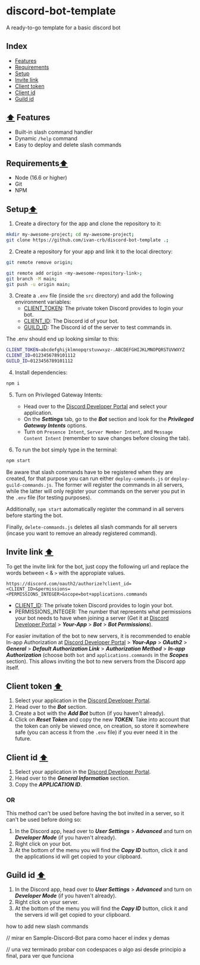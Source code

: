 # discord-bot-template
A ready-to-go template for a basic discord bot

## Index
- [Features](#⬆%EF%B8%8F-features)
- [Requirements](#requirements)
- [Setup](#setup)
- [Invite link](#invite-link)
- [Client token](#client-token)
- [Client id](#client-id)
- [Guild id](#guild-id)

## [⬆️](#index) Features

- Built-in slash command handler
- Dynamic `/help` command
- Easy to deploy and delete slash commands

## Requirements[⬆️](#index)
- Node (16.6 or higher)
- Git
- NPM

## Setup[⬆️](#index)

1. Create a directory for the app and clone the repository to it:
```bash
mkdir my-awesome-project; cd my-awesome-project;
git clone https://github.com/ivan-crb/discord-bot-template .;
```

2. Create a repository for your app and link it to the local directory:
```bash
git remote remove origin;

git remote add origin <my-awesome-repository-link>;
git branch -M main;
git push -u origin main;

```

3. Create a `.env` file (inside the `src` directory) and add the following environment variables:
    - [CLIENT_TOKEN](#client-token): The private token Discord provides to login your bot.
    - [CLIENT_ID](#client-id): The Discord id of your bot.
    - [GUILD_ID](#guild-id): The Discord id of the server to test commands in.

The .env should end up looking similar to this:
```bash
CLIENT_TOKEN=abcdefghijklmnopqrstuvwxyz-.ABCDEFGHIJKLMNOPQRSTUVWXYZ
CLIENT_ID=0123456789101112
GUILD_ID=0123456789101112
```

4. Install dependencies:
```bash
npm i
```

5. Turn on Privileged Gateway Intents:
    - Head over to the [Discord Developer Portal](https://discord.com/developers/applications) and select your application.
    - On the ***Settings*** tab, go to the ***Bot*** section and look for the ***Privileged Gateway Intents*** options.
    - Turn on `Presence Intent`, `Server Member Intent`, and `Message Content Intent` (remember to save changes before closing the tab).

6. To run the bot simply type in the terminal:
```bash
npm start
```

Be aware that slash commands have to be registered when they are created, for that purpose you can run either `deploy-commands.js` or `deploy-guild-commands.js`. The former will register the commands in all servers, while the latter will only register your commands on the server you put in the `.env` file (for testing purposes).

Additionally, `npm start` automatically register the command in all servers before starting the bot.

Finally, `delete-commands.js` deletes all slash commands for all servers (incase you want to remove an already registered command).

## Invite link [⬆️](#index)

To get the invite link for the bot, just copy the following url and replace the words between `<` & `>` with the appropiate values.
```
https://discord.com/oauth2/authorize?client_id=<CLIENT_ID>&permissions=<PERMISSIONS_INTEGER>&scope=bot+applications.commands
```
- [CLIENT_ID](#client-id): The private token Discord provides to login your bot.
- PERMISSIONS_INTEGER: The number that represents what permissions your bot needs to have when joining a server (Get it at [Discord Developer Portal](https://discord.com/developers/applications) > ***Your-App*** > ***Bot*** > ***Bot Permissions***).

For easier invitation of the bot to new servers, it is recommended to enable In-app Authorization at [Discord Developer Portal](https://discord.com/developers/applications) > ***Your-App*** > ***OAuth2*** > ***General*** > ***Default Authorization Link*** > ***Authorization Method*** > ***In-app Authorization*** (choose both `bot` and `applications.commands` in the ***Scopes*** section). This allows inviting the bot to new servers from the Discord app itself.


## Client token [⬆️](#index)

1. Select your application in the [Discord Developer Portal](https://discord.com/developers/applications).
2. Head over to the ***Bot*** section.
3. Create a bot with the ***Add Bot*** button (if you haven't already).
4. Click on ***Reset Token*** and copy the new ***TOKEN***.
Take into account that the token can only be viewed once, on creation, so store it somewhere safe (you can access it from the `.env` file) if you ever need it in the future.

## Client id [⬆️](#index)

1. Select your application in the [Discord Developer Portal](https://discord.com/developers/applications).
2. Head over to the ***General Information*** section.
3. Copy the ***APPLICATION ID***.

### OR

This method can't be used before having the bot invited in a server, so it can't be used before doing so:
1. In the Discord app, head over to ***User Settings*** > ***Advanced*** and turn on ***Developer Mode*** (if you haven't already).
2. Right click on your bot.
3. At the bottom of the menu you will find the ***Copy ID*** button, click it and the applications id will get copied to your clipboard.

## Guild id [⬆️](#index)

1. In the Discord app, head over to ***User Settings*** > ***Advanced*** and turn on ***Developer Mode*** (if you haven't already).
2. Right click on your server.
3. At the bottom of the menu you will find the ***Copy ID*** button, click it and the servers id will get copied to your clipboard.






how to add new slash commands


// mirar en Sample-Discord-Bot para como hacer el index y demas

// una vez terminado probar con codespaces o algo asi desde principio a final, para ver que funciona

